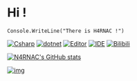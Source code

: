 # Hi ! 
```Csharp
Console.WriteLine("There is H4RNAC !")
```
[![Csharp](https://img.shields.io/badge/Code-C%23-purple)](https://dotnet.microsoft.com/languages/csharp)
[![dotnet](https://img.shields.io/badge/Framework-.NET-%23512DB4)](https://dotnet.microsoft.com)
[![Editor](https://img.shields.io/badge/Editor-Visual%20Studio%20Code-%23007ACC)](https://code.visualstudio.com)
[![IDE](https://img.shields.io/badge/IDE-Visual%20Studio-%237151A9)](https://visualstudio.microsoft.com)
[![Bilibili](https://img.shields.io/badge/Bilibili-N4RNAC-pink?logo=bilibili)](https://space.bilibili.com/441061671)

[![N4RNAC's GitHub stats](https://github-readme-stats.vercel.app/api?username=N4RNACACC&show_icons=true&theme=tokyonight)](https://github.com/N4RNACACC)

[![img](https://img.picui.cn/free/2024/10/20/6714812b09fe6.jpg
)](https://pixiv.net/artworks/118626927)